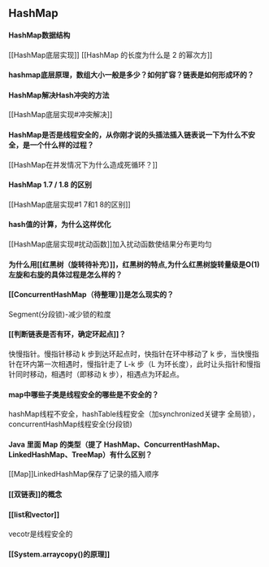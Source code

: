 ## HashMap
#### HashMap数据结构
[[HashMap底层实现]]
[[HashMap 的长度为什么是 2 的幂次方]]
#### hashmap底层原理，数组大小一般是多少？如何扩容？链表是如何形成环的？
####  HashMap解决Hash冲突的方法
[[HashMap底层实现#冲突解决]]
#### HashMap是否是线程安全的，从你刚才说的头插法插入链表说一下为什么不安全，是一个什么样的过程？
[[HashMap在并发情况下为什么造成死循环？]]
#### HashMap 1.7 / 1.8 的区别
[[HashMap底层实现#1 7和1 8的区别]]
#### hash值的计算，为什么这样优化 
[[HashMap底层实现#扰动函数]]加入扰动函数使结果分布更均匀
#### 为什么用[[红黑树（旋转待补充）]]，红黑树的特点,为什么红黑树旋转量级是O(1)左旋和右旋的具体过程是怎么样的？
#### [[ConcurrentHashMap（待整理）]]是怎么现实的？
Segment(分段锁)-减少锁的粒度

#### [[判断链表是否有环，确定环起点]]？
快慢指针。慢指针移动 k 步到达环起点时，快指针在环中移动了 k 步，当快慢指针在环内第一次相遇时，慢指针走了 L-k 步（L 为环长度），此时让头指针和慢指针同时移动，相遇时（即移动 k 步），相遇点为环起点。

#### map中哪些子类是线程安全的哪些是不安全的？ 
hashMap线程不安全，hashTable线程安全（加synchronized关键字 全局锁），concurrentHashMap线程安全(分段锁)

#### Java 里面 Map 的类型（提了 HashMap、ConcurrentHashMap、LinkedHashMap、TreeMap）有什么区别？
[[Map]]LinkedHashMap保存了记录的插入顺序


####   [[双链表]]的概念 

#### [[list和vector]]
 vecotr是线程安全的
  

#### [[System.arraycopy()的原理]] 







